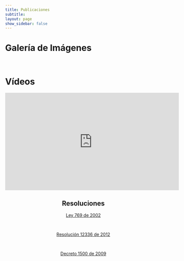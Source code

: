 ```yaml
---
title: Publicaciones
subtitle:
layout: page
show_sidebar: false
---
```


<!-- Galería de Imágenes -->

<h1 class="title">Galería de Imágenes</h1> 

<script src="https://cdn.jsdelivr.net/npm/publicalbum@latest/embed-ui.min.js" async></script>

<div class="pa-gallery-player-widget" style="width:100%; height:480px; display:none;"
  data-link="https://photos.app.goo.gl/9K7Pj8J85HqZke9b9"
  data-title="CONFEORG: Pereira 2019"
  data-description="15 new photos added to shared album">
  <object data="https://lh3.googleusercontent.com/BHb_WiNwxo_3dA749e8XzmbQ_wfsYEAVwq6BhaydUfhKIetuu0WSTLLTPAOeXVwAZn7q6rHHte1XWDUIRvhrxOeHEdkF1H5r-Zc3_QhcLm3wj-_L7kEhqnP26sCIWTIJcOh3i8_x=w1920-h1080"></object>
  <object data="https://lh3.googleusercontent.com/xmGcHE9mPf6EdN7i0rxzxoDucPN783jgYOjsFMNbG0YsNoryke2EsZjBnLvclWuPgRveN9N4kJUQh6BZAa_XxCi9cxwe1w9fjJLJVRrn4bjb-gA56QHk9ZW7HnkET3brnOsgiN4S=w1920-h1080"></object>
  <object data="https://lh3.googleusercontent.com/pqw5y0P8Gi_76tK0fmv-7ZZU0ssYWBCQhn_Son8wtEmO1796WfKDvkxDp1x41QhKY3zZ_yHevWHCpTQoj_DPX4JEBJD6uMTvd0qoKK5T0C7n4fHkQQivs1nt6KhsESoAEbun022d=w1920-h1080"></object>
  <object data="https://lh3.googleusercontent.com/dqu1mjpfXbY7nUe0GBLGxlxuUhjdZkLdco3MK4ARz9ACLWzZdUrGQQcTDw3N4-bKsf2_xv9dsm_AXmRVu6LvswvRR3GIHpiRUdTV2X4Zgfj213rb_KZA8hRR96KhFtTgEAIBX7n9=w1920-h1080"></object>
  <object data="https://lh3.googleusercontent.com/-H5Udm-qEJmFVEVEmHORg4cCIy1DDM6gysog0u9ZO1PssoiO31P0VQiFnClWIi_Fi7bNDoDZHIbae0sFREq6MlpcpLwpp7U6uXZ7TsiOtkLRaifBXwXs4AbksX38Y3qwn20MXft1=w1920-h1080"></object>
  <object data="https://lh3.googleusercontent.com/r_kLCYfB291vYSvmnoMSRBvEHBcqXhGS_mALrbP1j13BynTl7LZNXDRqd0Mx9E-g_ymhaiyq4-S0NbFZu7p1YuUCEgyRPbM7cePVHsrUtql9VN8-fdXafq-A1ed_6TuZkLKwUjuD=w1920-h1080"></object>
  <object data="https://lh3.googleusercontent.com/q5nOtoGfKs3rMYufcFF2G93ccoVXIkcaArPnLdSSenk3gAj_kL-i0bC0ZFfy5hoL-iYKNCvdkHFeOKTQvBhowZSoysbTz24L28MTwAmk6mJEaP-Rt9rLzDWqGfzeYTPxPw4XZ0Kq=w1920-h1080"></object>
  <object data="https://lh3.googleusercontent.com/wTpRQf3ZTMe8nIlKwgnklVll-zLCdraLHKvyaz3JS0lENaR_yHtlmf7vDPzx74SG3i0mjOcvKzsXanZSIpwpvUktlAo7eKXvz6bnNL5bPcMj4BePfwXHDAHJtvs67taYKhSFRc2S=w1920-h1080"></object>
  <object data="https://lh3.googleusercontent.com/AydjIal8yUhhKP7SzWmYb4GcTwIamVE9MAM2ZIluBr5dEk6n2R1qsFtg7ycsWKdpBHCgDlHjAcjeKuK5iT64EDR0Mohj8xenjOPMdsa-3w1tcDnDtH5W4wz-aR4uIQ07dyb1R2Fo=w1920-h1080"></object>
  <object data="https://lh3.googleusercontent.com/dJAllJmhMJ4CwDZQju3EAyMSnoCtb3fjJaMYCXH0ykJNomg70b4F-qh_aZ_KUCIfiEIZWxMyWvBcrx1BM1kBBsq9Aa52iDsLJ0WgCV4IkAA4-a7eRlQmwAJhluTn017n55wBeK2y=w1920-h1080"></object>
  <object data="https://lh3.googleusercontent.com/0muVHTGpx06vp1QzocKluRNhLnD-pHjJAAAMxUOwxsBG-HgLYi3m6QjOVuoAHrRY15WIInoPw_4FYsTJ37cT9s8xokjewFsB0nzObCkPmnQDczZpp60GunFcG0vOVxEiFXhjN5Zd=w1920-h1080"></object>
  <object data="https://lh3.googleusercontent.com/oiyNjGfCn8k9QbbqhoGbuIzbrqtVrHmxqL-JiaMB2acs374GbO-slQWPg6yyhrUN4Pl6B7rpD3CV6Ng2CGA52A6_AkAEGIfBKpbeXwX4HoMYRaW_Z1NIKxs5sP8LnWFZVD1iki3T=w1920-h1080"></object>
  <object data="https://lh3.googleusercontent.com/8NlF2it6Iy51-31m30I1uf2ynEfzJSlhKe_o_HlnSI-KHcMxWhFjTMla9_L1qoxcaotBGzU6cYuo4s-sqcgq-IkWI5I7GLUBstiK9gqNkgiYNHqSLP21l8F50rLACdLImORYrfeq=w1920-h1080"></object>
  <object data="https://lh3.googleusercontent.com/prRgrNrYlSB3UVXatVNEWSQ03WqpaO-YXUJKzNSHc5njnBkQeU6MmEhCCCNxhQ6XppooT3hnRf0QpfdwnOxfJotVkIIP5NeRfWyveTc2W6PxWt2lUX9-pIvq26t4_N8vaquCGCI_=w1920-h1080"></object>
  <object data="https://lh3.googleusercontent.com/pPYYoRW38kERivrg0B5BEvoCo1tXPKpSOmynKSTJufe6vR-bwgYZNncMrieg2XR5tCCPOXn4rM5PymHAYOWMf1GsEvYNCpv4W3YciO_LPcDQeiwxD_H7iwLlESi85E-rOX_P3Xkq=w1920-h1080"></object>
</div>

&nbsp; 

<!-- Archivos de media -->

<h1 class="title">Vídeos</h1> 

<div style="text-align: center;"> <iframe width="560" height="315" src="https://www.youtube.com/embed/dN0lWU91JSA" frameborder="0" allow="accelerometer; autoplay; encrypted-media; gyroscope; picture-in-picture" allowfullscreen></iframe>

<!-- Resoluciones -->

<h2 class="title">Resoluciones</h2> 

<a href="https://www.minsalud.gov.co/sites/rid/Lists/BibliotecaDigital/RIDE/INEC/IGUB/ley-769-de-2002.pdf" target="_blank">Ley 769 de 2002</a>

<br>

<a href="https://www.alcaldiabogota.gov.co/sisjur/normas/Norma1.jsp?i=51164" target="_blank">Resolución 12336 de 2012</a>

<br>

<a href="http://www.suin-juriscol.gov.co/viewDocument.asp?id=1298784" target="_blank">Decreto 1500 de 2009</a>
